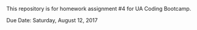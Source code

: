 This repository is for homework assignment #4 for UA Coding Bootcamp.

Due Date: Saturday, August 12, 2017
